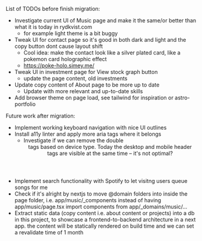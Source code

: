 List of TODOs before finish migration:

- Investigate current UI of Music page and make it the same/or better than what it is today in rydkvist.com
  - for example light theme is a bit buggy
- Tweak UI for contact page so it's good in both dark and light and the copy button dont cause layout shift
  - Cool idea: make the contact look like a silver plated card, like a pokemon card holographic effect
  - https://poke-holo.simey.me/
- Tweak UI in investment page for View stock graph button
  - update the page content, old investments
- Update copy content of About page to be more up to date
  - Update with more relevant and up-to-date skills
- Add browser theme on page load, see tailwind for inspiration or astro-portfolio

Future work after migration:

- Implement working keyboard navigation with nice UI outlines
- Install a11y linter and apply more aria tags where it belongs
  - Investigate if we can remove the double <header> tags based on device type. Today the desktop and mobile header tags are visible at the same time – it's not optimal?
- Implement search functionality with Spotify to let visitng users queue songs for me
- Check if it's alright by nextjs to move @domain folders into inside the page folder, i.e. app/music/\_components instead of having app/music/page.tsx import components from app/\_domains/music/...
- Extract static data (copy content i.e. about content or projects) into a db in this project, to showcase a frontend-to-backend architecture in a next app. the content will be statically rendered on build time and we can set a revalidate time of 1 month
